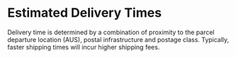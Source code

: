
# Estimated Delivery Times

Delivery time is determined by a combination of proximity to the parcel departure location (AUS), postal infrastructure and postage class. Typically, faster shipping times will incur higher shipping fees.